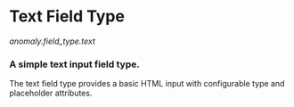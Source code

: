 # Text Field Type

*anomaly.field_type.text*

### A simple text input field type.

The text field type provides a basic HTML input with configurable type and placeholder attributes.
